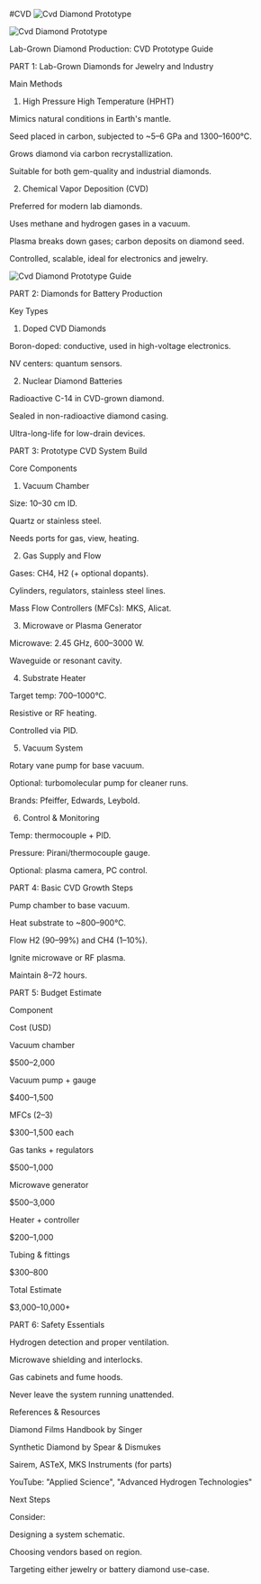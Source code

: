 #CVD 
![Cvd Diamond Prototype ](https://github.com/user-attachments/assets/a691536e-763b-4123-a793-fc92cba44a9d)

![Cvd Diamond Prototype ](https://github.com/user-attachments/assets/0f1b2e5d-9930-4cb8-87c8-562eb3ef1cc4)

Lab-Grown Diamond Production: CVD Prototype Guide

PART 1: Lab-Grown Diamonds for Jewelry and Industry

Main Methods

1. High Pressure High Temperature (HPHT)

Mimics natural conditions in Earth's mantle.

Seed placed in carbon, subjected to ~5–6 GPa and 1300–1600°C.

Grows diamond via carbon recrystallization.

Suitable for both gem-quality and industrial diamonds.

2. Chemical Vapor Deposition (CVD)

Preferred for modern lab diamonds.

Uses methane and hydrogen gases in a vacuum.

Plasma breaks down gases; carbon deposits on diamond seed.

Controlled, scalable, ideal for electronics and jewelry.

![Cvd Diamond Prototype Guide](https://github.com/user-attachments/assets/5283a8c5-1946-4775-b272-246717ef8ab1)

PART 2: Diamonds for Battery Production

Key Types

1. Doped CVD Diamonds

Boron-doped: conductive, used in high-voltage electronics.

NV centers: quantum sensors.

2. Nuclear Diamond Batteries

Radioactive C-14 in CVD-grown diamond.

Sealed in non-radioactive diamond casing.

Ultra-long-life for low-drain devices.

PART 3: Prototype CVD System Build

Core Components

1. Vacuum Chamber

Size: 10–30 cm ID.

Quartz or stainless steel.

Needs ports for gas, view, heating.

2. Gas Supply and Flow

Gases: CH4, H2 (+ optional dopants).

Cylinders, regulators, stainless steel lines.

Mass Flow Controllers (MFCs): MKS, Alicat.

3. Microwave or Plasma Generator

Microwave: 2.45 GHz, 600–3000 W.

Waveguide or resonant cavity.

4. Substrate Heater

Target temp: 700–1000°C.

Resistive or RF heating.

Controlled via PID.

5. Vacuum System

Rotary vane pump for base vacuum.

Optional: turbomolecular pump for cleaner runs.

Brands: Pfeiffer, Edwards, Leybold.

6. Control & Monitoring

Temp: thermocouple + PID.

Pressure: Pirani/thermocouple gauge.

Optional: plasma camera, PC control.

PART 4: Basic CVD Growth Steps

Pump chamber to base vacuum.

Heat substrate to ~800–900°C.

Flow H2 (90–99%) and CH4 (1–10%).

Ignite microwave or RF plasma.

Maintain 8–72 hours.

PART 5: Budget Estimate

Component

Cost (USD)

Vacuum chamber

$500–2,000

Vacuum pump + gauge

$400–1,500

MFCs (2–3)

$300–1,500 each

Gas tanks + regulators

$500–1,000

Microwave generator

$500–3,000

Heater + controller

$200–1,000

Tubing & fittings

$300–800

Total Estimate

$3,000–10,000+

PART 6: Safety Essentials

Hydrogen detection and proper ventilation.

Microwave shielding and interlocks.

Gas cabinets and fume hoods.

Never leave the system running unattended.

References & Resources

Diamond Films Handbook by Singer

Synthetic Diamond by Spear & Dismukes

Sairem, ASTeX, MKS Instruments (for parts)

YouTube: "Applied Science", "Advanced Hydrogen Technologies"

Next Steps

Consider:

Designing a system schematic.

Choosing vendors based on region.

Targeting either jewelry or battery diamond use-case.

